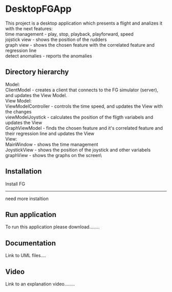 # DesktopFGApp

This project is a desktop application which presents a flight and analizes it with the next features:\
time management - play, stop, playback, playforward, speed\
jojstick view - shows the position of the rudders\
graph view - shows the chosen feature  with the correlated feature and regression line\
detect anomalies - reports the anomalies

## Directory hierarchy
Model:\
ClientModel - creates a client that connects to the FG simulator (server), and updates the View Model.\
View Model:\
ViewModelController - controls the time speed, and updates the View with the changes\
viewModelJoystick - calculates the position of the fligth variabels and updates the View\
GraphViewModel - finds the chosen feature and it's correlated feature and their regression line and updates the View\
View:\
MainWindow - shows the time management\
JoystickView - shows the position of the joystick and other variabels\
graphView - shows the graphs on the screen\

## Installation

Install FG
******************
need more instaltion

## Run application

To run this application please download........


## Documentation
Link to UML files....

## Video
Link to an explanation video........
